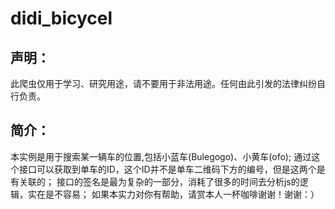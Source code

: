 # didi_bicycel

## 声明：
此爬虫仅用于学习、研究用途，请不要用于非法用途。任何由此引发的法律纠纷自行负责。

## 简介：
本实例是用于搜索某一辆车的位置,包括小蓝车(Bulegogo)、小黄车(ofo);
通过这个接口可以获取到单车的ID，这个ID并不是单车二维码下方的编号，但是这两个是有关联的；
接口的签名是最为复杂的一部分，消耗了很多的时间去分析js的逻辑，实在是不容易；
如果本实力对你有帮助，请赏本人一杯咖啡谢谢！谢谢：）

